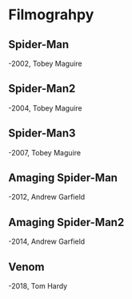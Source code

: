 # Filmograhpy
## Spider-Man

-2002, Tobey Maguire

## Spider-Man2

-2004, Tobey Maguire

## Spider-Man3

-2007, Tobey Maguire

## Amaging Spider-Man

-2012, Andrew Garfield

## Amaging Spider-Man2

-2014, Andrew Garfield

## Venom

-2018, Tom Hardy

